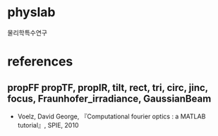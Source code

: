 # physlab

물리학특수연구


# references

## propFF propTF, propIR, tilt, rect, tri, circ, jinc, focus, Fraunhofer_irradiance, GaussianBeam
* Voelz, David George, 『Computational fourier optics : a MATLAB tutorial』, SPIE, 2010
